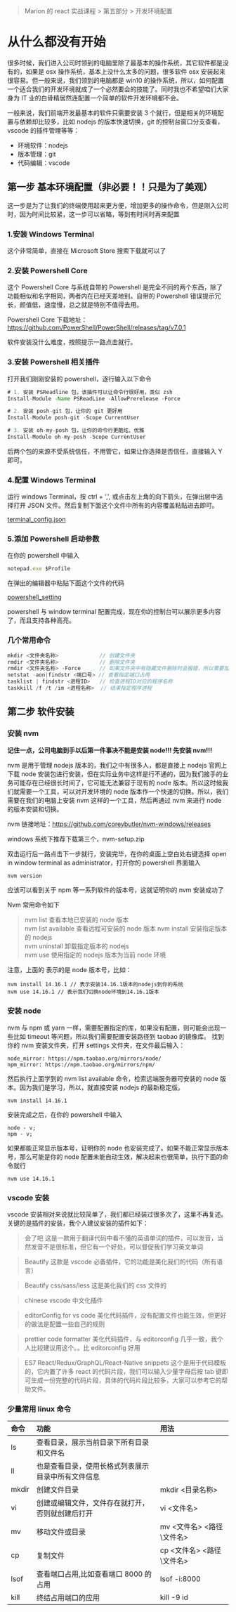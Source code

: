 > Marion 的 react 实战课程 > 第五部分 > 开发环境配置

# 从什么都没有开始

很多时候，我们进入公司时领到的电脑里除了最基本的操作系统，其它软件都是没有的，如果是 osx 操作系统，基本上没什么太多的问题，很多软件 osx 安装起来很容易。但一般来说，我们领到的电脑都是 win10 的操作系统，所以，如何配置一个适合我们的开发环境就成了一个必然要会的技能了。同时我也不希望咱们大家身为 IT 业的白骨精居然连配置一个简单的软件开发环境都不会。

一般来说，我们前端开发最基本的软件只需要安装 3 个就行，但是相关的环境配置与依赖却比较多，比如 nodejs 的版本快速切换，git 的控制台窗口分支查看，vscode 的插件管理等等：

- 环境软件：nodejs
- 版本管理：git
- 代码编辑：vscode

## 第一步 基本环境配置（非必要！！只是为了美观）

这一步是为了让我们的终端使用起来更方便，增加更多的操作命令，但是刚入公司时，因为时间比较紧，这一步可以省略，等到有时间时再来配置

### 1.安装 Windows Terminal

这个非常简单，直接在 Microsoft Store 搜索下载就可以了

### 2.安装 Powershell Core

这个 Powershell Core 与系统自带的 Powershell 是完全不同的两个东西，除了功能相似和名字相同，两者内在已经天差地别。自带的 Powershell 错误提示冗长，颜值低，速度慢，总之就是特别不值得去用。

Powershell Core 下载地址：https://github.com/PowerShell/PowerShell/releases/tag/v7.0.1

软件安装没什么难度，按照提示一路点击就行。

### 3.安装 Powershell 相关插件

打开我们刚刚安装的 powershell，逐行输入以下命令

```java
# 1. 安装 PSReadline 包，该插件可以让命令行很好用，类似 zsh
Install-Module -Name PSReadLine -AllowPrerelease -Force

# 2. 安装 posh-git 包，让你的 git 更好用
Install-Module posh-git -Scope CurrentUser

# 3. 安装 oh-my-posh 包，让你的命令行更酷炫、优雅
Install-Module oh-my-posh -Scope CurrentUser
```

后两个包的来源不受系统信任，不用管它，如果让你选择是否信任，直接输入 Y 即可。

### 4.配置 Windows Terminal

运行 windows Terminal，按 ctrl + ',', 或点击左上角的向下箭头，在弹出层中选择打开 JSON 文件。然后复制下面这个文件中所有的内容覆盖粘贴进去即可。

[terminal_config.json](../configs/terminal_config.json)

### 5.添加 Powershell 启动参数

在你的 powershell 中输入

```javascript
notepad.exe $Profile
```

在弹出的编辑器中粘贴下面这个文件的代码

[powershell_setting](../configs/powershell_setting)

powershell 与 window terminal 配置完成，现在你的控制台可以展示更多内容了，而且支持各种高亮。

### 几个常用命令

```javascript
mkdir <文件夹名称>             // 创建文件夹
rmdir <文件夹名称>             // 删除文件夹
rmdir <文件夹名称> -Force      // 如果文件夹中有隐藏文件删除时会报错，所以需要加上-Force命令
netstat -aon|findstr <端口号> // 查看指定端口占用
tasklist | findstr <进程ID>   // 检查进程ID对应的程序名称
taskkill /f /t /im <进程名称>  // 结束指定程序进程
```

## 第二步 软件安装

### 安装 nvm

**记住一点，公司电脑到手以后第一件事决不能是安装 node!!! 先安装 nvm!!!**

nvm 是用于管理 nodejs 版本的，我们之中有很多人，都是直接上 nodejs 官网上下载 node 安装包进行安装，但在实际业务中这样是行不通的，因为我们接手的业务可能存在已经很长时间了，它可能无法兼容于现有的 node 版本。所以这时候我们就需要一个工具，可以对开发环境的 node 版本作一个快速的切换。所以，我们需要在我们的电脑上安装 nvm 这样的一个工具，然后再通过 nvm 来进行 node 的版本安装和切换。

nvm 链接地址：https://github.com/coreybutler/nvm-windows/releases

windows 系统下推荐下载第三个，nvm-setup.zip

双击运行后一路点击下一步就行，安装完毕，在你的桌面上空白处右键选择 open in window terminal as administrator，打开你的 powershell 界面输入

```javascript
nvm version
```

应该可以看到关于 npm 等一系列软件的版本号，这就证明你的 nvm 安装成功了

Nvm 常用命令如下

> nvm list 查看本地已安装的 node 版本  
> nvm list available 查看远程可安装的 node 版本
> nvm install <node version> 安装指定版本的 nodejs  
> nvm uninstall <node version> 卸载指定版本的 nodejs  
> nvm use <node version> 使用指定的 nodejs 版本为当前 node 环境

注意，上面的 <node version>表示的是 node 版本号，比如：

```ssh
nvm install 14.16.1 // 表示安装14.16.1版本的nodejs到你的系统
nvm use 14.16.1 // 表示我们切换node环境到14.16.1版本
```

### 安装 node

nvm 与 npm 或 yarn 一样，需要配置指定的库，如果没有配置，则可能会出现一些比如 timeout 等问题，所以我们需要配置安装路径到 taobao 的镜像库。
找到你的 nvm 安装文件夹，打开 settings 文件夹，在文件最后输入：

```ssh
node_mirror: https://npm.taobao.org/mirrors/node/
npm_mirror: https://npm.taobao.org/mirrors/npm/
```

然后执行上面学到的 nvm list available 命令，检索远端服务器可安装的 node 版本。因为我们是学习，所以，就直接安装 nodejs 的最新稳定版。

```ssh
nvm install 14.16.1
```

安装完成之后，在你的 powershell 中输入

```ssh
node - v;
npm - v;
```

如果都能正常显示版本号，证明你的 node 也安装完成了。如果不能正常显示版本号，那么可能是你的 node 配置未能自动生效，解决起来也很简单，执行下面的命令就行

```ssh
nvm use 14.16.1
```

### vscode 安装

vscode 安装相对来说就比较简单了，我们都已经装过很多次了，这里不再复述。关键的是插件的安装，我个人建议安装的插件如下：

> 会了吧 这是一款用于翻译代码中看不懂的英语单词的插件，可以发音，当然发音不是很标准，但它有一个好处，可以督促我们学习英文单词

> Beautify 这款是 vscode 必备插件，它的功能是美化我们的代码（所有语言）

> Beautify css/sass/less 这是美化我们的 css 文件的

> chinese vscode 中文化插件

> editorConfig for vs code 美化代码插件，没有配置文件也能生效，但更好的做法是配置一些自己的规则

> prettier code formatter 美化代码插件，与 editorconfig 几乎一致，我个人比较建议用这个。。比 editorconfig 好用

> ES7 React/Redux/GraphQL/React-Native snippets 这个是用于代码模板的，它内置了许多 react 的代码片段，我们可以输入少量字母后按 tab 键即可生成一份完整的代码片段，具体的代码片段比较多，大家可以参考它的帮助文件。

### 少量常用 linux 命令

| 命令  | 功能                                               | 用法                      |
| :---- | :------------------------------------------------- | :------------------------ |
| ls    | 查看目录，展示当前目录下所有目录和文件名           |                           |
| ll    | 也是查看目录，使用长格式列表展示目录中所有文件信息 |                           |
| mkdir | 创建文件目录                                       | mkdir <目录名称>          |
| vi    | 创建或编辑文件，文件存在就打开，否则就创建后打开   | vi <文件名>               |
| mv    | 移动文件或目录                                     | mv <文件名> <路径\文件名> |
| cp    | 复制文件                                           | cp <文件名> <路径\文件名> |
| lsof  | 查看端口占用,比如查看端口 8000 的占用              | lsof -i:8000              |
| kill  | 终结占用端口的应用                                 | kill -9 id                |
